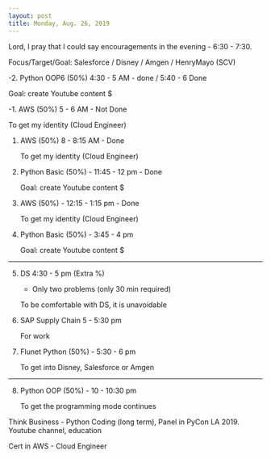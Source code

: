 ```yaml
---
layout: post
title: Monday, Aug. 26, 2019
---
```


Lord, I pray that I could say encouragements in the evening - 6:30 - 7:30.
  

Focus/Target/Goal:  Salesforce / Disney / Amgen / HenryMayo (SCV)     

      
-2. Python OOP6 (50%) 4:30 - 5 AM - done  / 5:40 - 6 Done

  Goal: create Youtube content $



-1. AWS (50%) 5 - 6 AM - Not Done
   
   To get my identity (Cloud Engineer)


1. AWS (50%) 8 - 8:15 AM - Done
   
   To get my identity (Cloud Engineer)


2. Python Basic (50%) - 11:45 - 12 pm - Done
   
   Goal: create Youtube content $


3. AWS (50%) - 12:15 - 1:15 pm - Done 
   
   To get my identity (Cloud Engineer)


4. Python Basic (50%) - 3:45 - 4 pm 
   
   Goal: create Youtube content $

-------------------------------------------

5. DS 4:30 - 5 pm (Extra %)
   
   - Only two problems (only 30 min required)
   
   To be comfortable with DS, it is unavoidable


6. SAP Supply Chain 5 - 5:30 pm
   
   For work

7. Flunet Python (50%) - 5:30 - 6 pm
   
   To get into Disney, Salesforce or Amgen

-------------------------------------------

8. Python OOP (50%) - 10 - 10:30 pm
   
   To get the programming mode continues


Think Business - Python Coding (long term), Panel in PyCon LA 2019.
                 Youtube channel, education
                                  
Cert in AWS - Cloud Engineer
